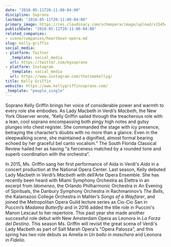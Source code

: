 ```yaml
---
date: "2018-05-11T20:11:00-04:00"
discipline: Soprano
lastmod: "2018-05-11T20:11:00-04:00"
primary_image: https://res.cloudinary.com/schmopera/image/upload/v1545409169/media/webhook-uploads/1526083804405/kelly-griffin-headshot_2_orig.jpg.jpg
publishDate: "2018-05-11T20:11:00-04:00"
related_companies:
- scene/companies/heartbeat-opera.md
slug: kelly-griffin
social_media:
- platform: Twitter
  _template: social_media
  url: https://twitter.com/kgsoprano
- platform: Instagram
  _template: social_media
  url: https://www.instagram.com/thatsmekellyg/
title: Kelly Griffin
website: https://www.kellygriffinsoprano.com/
_template: "people_single"
---
```


Soprano Kelly Griffin brings her voice of considerable power and warmth to every role she embodies. As Lady Macbeth in Verdi’s *Macbeth*, the New York Observer wrote, “Kelly Griffin sailed through the treacherous role with a lean, cool soprano encompassing both pingy high notes and gutsy plunges into chest register. She commanded the stage with icy presence, betraying the character’s doubts with no more than a glance. Even in the sleepwalking scene, she maintained a dignified, almost formal bearing echoed by her graceful bel canto vocalism.” The South Florida Classical Review hailed her as having “a fierceness matched by a rounded tone and superb coordination with the orchestra”.

In 2015, Ms. Griffin sang her first performance of Aida in Verdi's *Aida* in a concert production at the National Opera Center. Last season, Kelly debuted Lady Macbeth in Verdi’s *Macbeth* with dell’Arte Opera Ensemble. She has recently been heard with Miami Symphony Orchestra as Elettra in an excerpt from *Idomeneo*, the Orlando Philharmonic Orchestra in An Evening of Spirituals, the Danbury Symphony Orchestra in Rachmaninov’s *The Bells*, the Kalamazoo College Orchestra in Mahler’s *Songs of a Wayfarer*, and joined the Metropolitan Opera Guild lecture series as Cio-Cio San in Puccini’s *Madama Butterfly* and in 2016 added the title role in Puccini's Manon Lescaut to her repertoire. This past year she made another successful role debut with New Amsterdam Opera as Leonora in *La Forza del Destino*. This season Ms. Griffin will revisit the great scena of Verdi's Lady Macbeth as part of Salt Marsh Opera's "Opera Palooza", and this spring has two role debuts as Amelia in *Un ballo in maschera* and Leonora in *Fidelio*.
